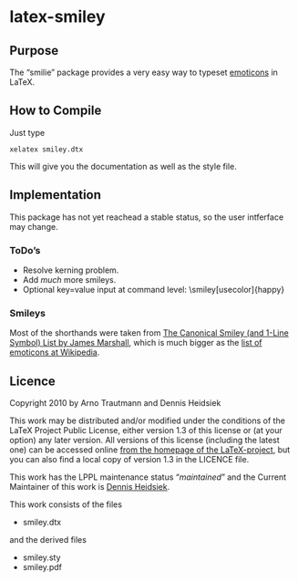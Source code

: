 ﻿

# latex-smiley


## Purpose

The “smilie” package provides a very easy way to typeset [emoticons](http://en.wikipedia.org/wiki/Emoticon) in LaTeX.


## How to Compile

Just type

    xelatex smiley.dtx

This will give you the documentation as well as the style file.


## Implementation

This package has not yet reachead a stable status, so the user intferface may change.

### ToDo’s

* Resolve kerning problem.
* Add *much* more smileys.
* Optional key=value input at command level: \smiley[usecolor]{happy}

### Smileys

Most of the shorthands were taken from [The Canonical Smiley (and 1-Line Symbol) List by James Marshall](http://marshall.freeshell.org/smileys.html), which is much bigger as the [list of emoticons at Wikipedia](http://en.wikipedia.org/wiki/List_of_emoticons).


## Licence

Copyright 2010 by Arno Trautmann and Dennis Heidsiek

This work may be distributed and/or modified under the conditions of the LaTeX Project Public License, either version 1.3 of this license or (at your option) any later version. All versions of this license (including the latest one) can be accessed online [from the homepage of the LaTeX-project](http://www.latex-project.org/lppl/), but you can also find a local copy of version 1.3 in the LICENCE file.

This work has the LPPL maintenance status “*maintained*” and the Current Maintainer of this work is [Dennis Heidsiek](http://www.google.com/profiles/Dennis.Heidsiek).

This work consists of the files

* smiley.dtx

and the derived files

* smiley.sty
* smiley.pdf